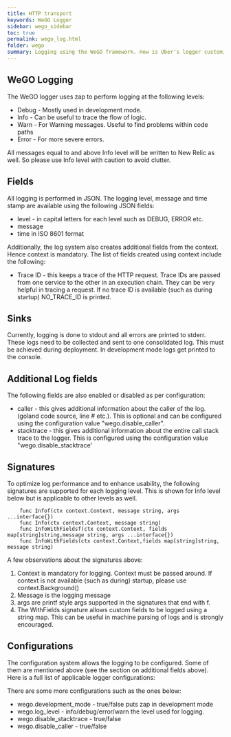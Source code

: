 ```yaml
---
title: HTTP transport
keywords: WeGO Logger
sidebar: wego_sidebar
toc: true
permalink: wego_log.html
folder: wego
summary: Logging using the WeGO framework. How is Uber's logger customized for WeGO?
---
```

## WeGO Logging

The WeGO logger uses zap to perform logging at the following levels:
* Debug - Mostly used in development mode.
* Info - Can be useful to trace the flow of logic. 
* Warn - For Warning messages. Useful to find problems within code paths
* Error - For more severe errors.

All messages equal to and above Info level will be written to New Relic as well. So please use Info level with caution to avoid clutter.

## Fields

All logging is performed in JSON. The logging level, message and time stamp are available using the following JSON fields:
* level - in capital letters for each level such as DEBUG, ERROR etc.
* message
* time in ISO 8601 format

Additionally, the log system also creates additional fields from the context. Hence context is mandatory.
The list of fields created using context include the following:
* Trace ID - this keeps a trace of the HTTP request. Trace IDs are passed from one service to the other in an execution chain. They can be very helpful in tracing a request. If no trace ID is available (such as during startup) NO_TRACE_ID is printed.

## Sinks

Currently, logging is done to stdout and all errors are printed to stderr. These logs need to be collected and sent to one consolidated log. This must be achieved during deployment. In development mode logs get printed to the console.

## Additional Log fields

The following fields are also enabled or disabled as per configuration:
* caller - this gives additional information about the caller of the log. (goland code source, line # etc.). 
This is optional and can be configured using the configuration value "wego.disable_caller". 
* stacktrace - this gives additional information about the entire call stack trace to the logger. This is
configured using the configuration value "wego.disable_stacktrace'

## Signatures

To optimize log performance and to enhance usability, the following signatures are supported for each logging
level. This is shown for Info level below but is applicable to other levels as well.

```golang
    func Infof(ctx context.Context, message string, args ...interface{})
    func Info(ctx context.Context, message string)
    func InfoWithFieldsf(ctx context.Context, fields map[string]string,message string, args ...interface{})
    func InfoWithFields(ctx context.Context,fields map[string]string,  message string)
``` 

A few observations about the signatures above:
1. Context is mandatory for logging. Context must be passed around. If context is not available (such as during)
startup, please use context.Background()
2. Message is the logging message 
3. args are printf style args supported in the signatures that end with f.
4. The WithFields signature allows custom fields to be logged using a string map. This can be useful in machine
parsing of logs and is strongly encouraged.

## Configurations

The configuration system allows the logging to be configured. Some of them are mentioned above (see the section
on additional fields above). Here is a full list of applicable logger configurations:

There are some more configurations such as the ones below:
* wego.development_mode - true/false puts zap in development mode
* wego.log_level - info/debug/error/warn the level used for logging. 
* wego.disable_stacktrace - true/false
* wego.disable_caller - true/false

